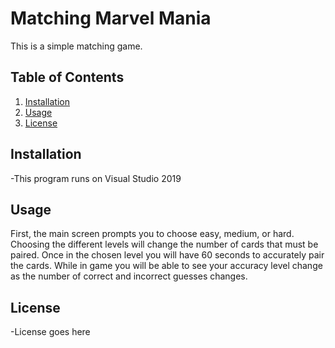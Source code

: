 <h1> Matching Marvel Mania</h1>

This is a simple matching game.

<h2>Table of Contents</h2>

1. [Installation](#installation)
2. [Usage](#usage)
3. [License](#license)

<h2>Installation</h2>

-This program runs on Visual Studio 2019

<h2>Usage</h2>

First, the main screen prompts you to choose easy, medium, or hard. Choosing the different levels will change the number of cards that must be paired.
Once in the chosen level you will have 60 seconds to accurately pair the cards.
While in game you will be able to see your accuracy level change as the number of correct and incorrect guesses changes. 

<h2>License</h2>

-License goes here
